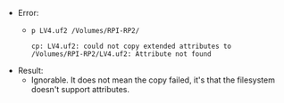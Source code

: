 - Error:
	- ```
	  p LV4.uf2 /Volumes/RPI-RP2/
	  
	  cp: LV4.uf2: could not copy extended attributes to /Volumes/RPI-RP2/LV4.uf2: Attribute not found
	  ```
- Result:
	- Ignorable. It does not mean the copy failed, it's that the filesystem doesn't support attributes.